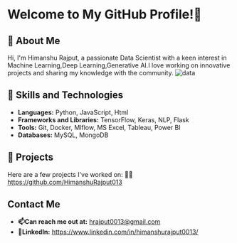 # Welcome to My GitHub Profile!👋

## 🚀 About Me
Hi, I'm Himanshu Rajput, a passionate Data Scientist with a keen interest in Machine Learning,Deep Learning,Generative AI.I love working on innovative projects and sharing my knowledge with the community. ![data](https://github.com/HimanshuRajput013/HimanshuRajput013/assets/131947510/7b7569b5-6b67-438e-9ce7-cfee8ab2fb37)


## 🚀 Skills and Technologies
- **Languages:** Python, JavaScript, Html
- **Frameworks and Libraries:** TensorFlow, Keras, NLP, Flask
- **Tools:** Git, Docker, Mlflow, MS Excel, Tableau, Power BI
- **Databases:** MySQL, MongoDB

## 🚀 Projects
Here are a few projects I've worked on:
👨‍💻 https://github.com/HimanshuRajput013

## Contact Me
- **📫Can reach me out at:** hrajput0013@gmail.com
- **💼LinkedIn:** https://www.linkedin.com/in/himanshurajput0013/




